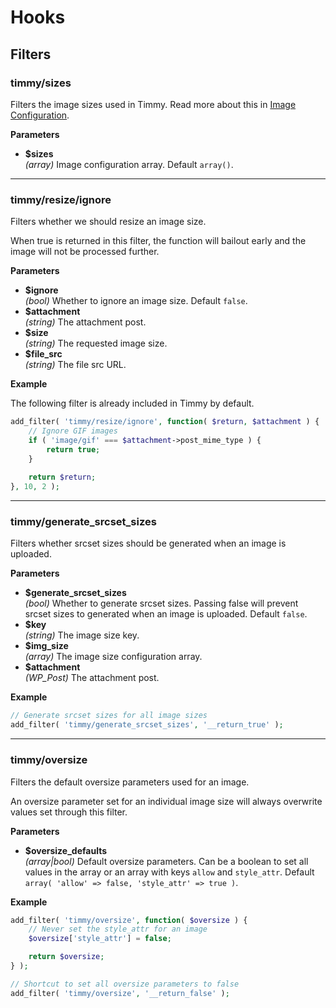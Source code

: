 # Hooks

## Filters

### timmy/sizes

Filters the image sizes used in Timmy. Read more about this in [Image Configuration](./image-configuration.md).

**Parameters**

- **$sizes**  
	*(array)* Image configuration array. Default `array()`.

---

### timmy/resize/ignore

Filters whether we should resize an image size.

When true is returned in this filter, the function will bailout early and the image will not be processed further.

**Parameters**

- **$ignore**  
	*(bool)* Whether to ignore an image size. Default `false`.
- **$attachment**  
	*(string)* The attachment post.
- **$size**  
	*(string)* The requested image size.
- **$file_src**  
	*(string)* The file src URL.

**Example**

The following filter is already included in Timmy by default. 

```php
add_filter( 'timmy/resize/ignore', function( $return, $attachment ) {
    // Ignore GIF images
    if ( 'image/gif' === $attachment->post_mime_type ) {
    	return true;
    }
    
    return $return;
}, 10, 2 );
```

---

### timmy/generate_srcset_sizes

Filters whether srcset sizes should be generated when an image is uploaded.

**Parameters**

- **$generate_srcset_sizes**  
    *(bool)* Whether to generate srcset sizes. Passing false will prevent srcset sizes to generated when an image is uploaded. Default `false`.
- **$key**  
	*(string)* The image size key.
- **$img_size**  
    *(array)* The image size configuration array.
- **$attachment**  
    *(WP_Post)* The attachment post.

**Example**

```php
// Generate srcset sizes for all image sizes
add_filter( 'timmy/generate_srcset_sizes', '__return_true' );
```

---

### timmy/oversize

Filters the default oversize parameters used for an image.

An oversize parameter set for an individual image size will always overwrite values set through this filter.

**Parameters**

- **$oversize_defaults**  
	*(array|bool)* Default oversize parameters. Can be a boolean to set all values in the array or an array with keys `allow` and `style_attr`. Default `array( 'allow' => false, 'style_attr' => true )`.

**Example**

```php
add_filter( 'timmy/oversize', function( $oversize ) {
    // Never set the style_attr for an image
    $oversize['style_attr'] = false;

    return $oversize;
} );

// Shortcut to set all oversize parameters to false
add_filter( 'timmy/oversize', '__return_false' );
```
